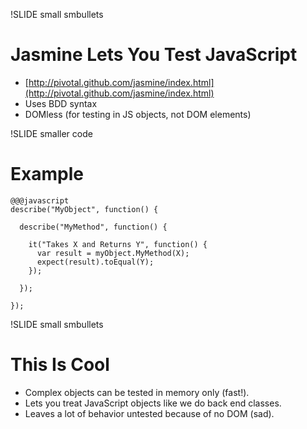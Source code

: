 !SLIDE small smbullets
# Jasmine Lets You Test JavaScript
* [http://pivotal.github.com/jasmine/index.html](http://pivotal.github.com/jasmine/index.html)
* Uses BDD syntax
* DOMless (for testing in JS objects, not DOM elements)

!SLIDE smaller code
# Example
    @@@javascript
    describe("MyObject", function() {

      describe("MyMethod", function() {

        it("Takes X and Returns Y", function() {
          var result = myObject.MyMethod(X);
          expect(result).toEqual(Y);
        });

      });

    });

!SLIDE small smbullets
# This Is Cool
* Complex objects can be tested in memory only (fast!).
* Lets you treat JavaScript objects like we do back end classes.
* Leaves a lot of behavior untested because of no DOM (sad).
